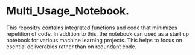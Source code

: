 # Multi_Usage_Notebook.
This repositry contains integrated functions and code that minimizes repetition of code. In addition to this, the notebook can used as a start up notebook for various machine learning projects.
This helps to focus on esential deliverables rather than on redundant code.
